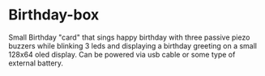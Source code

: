 # Birthday-box
Small Birthday "card" that sings happy birthday with three passive piezo buzzers while blinking 3 leds and displaying a birthday greeting on a small 128x64 oled display.  Can be powered via usb cable or some type of external battery.

